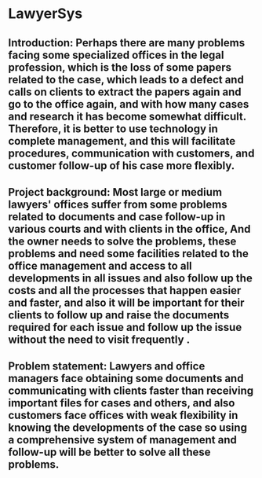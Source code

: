 # LawyerSys

Introduction: 
Perhaps there are many problems facing some specialized offices in the legal profession, which is the loss of some papers related to the case, which leads to a defect and calls on clients to extract the papers again and go to the office again, and with how many cases and research it has become somewhat difficult.
Therefore, it is better to use technology in complete management, and this will facilitate procedures, communication with customers, and customer follow-up of his case more flexibly.
----------------------------------------------------------------------------------------------------------------------------------
Project background: Most large or medium lawyers' offices suffer from some problems related to documents and case follow-up in various courts and with clients in the office, And the owner needs to solve the problems, these problems and need some facilities related to the office management and access to all developments in all issues and also follow up the costs and all the processes that happen easier and faster, and also it will be important for their clients to follow up and raise the documents required for each issue and follow up the issue without the need to visit frequently .
---------------------------------------------------------------------------------------------------------------------------------
Problem statement:
Lawyers and office managers face obtaining some documents and communicating with clients faster than receiving important files for cases and others, and also customers face offices with weak flexibility in knowing the developments of the case so using a comprehensive system of management and follow-up will be better to solve all these problems.
---------------------------------------------------------------------------------------------------------------------------------
